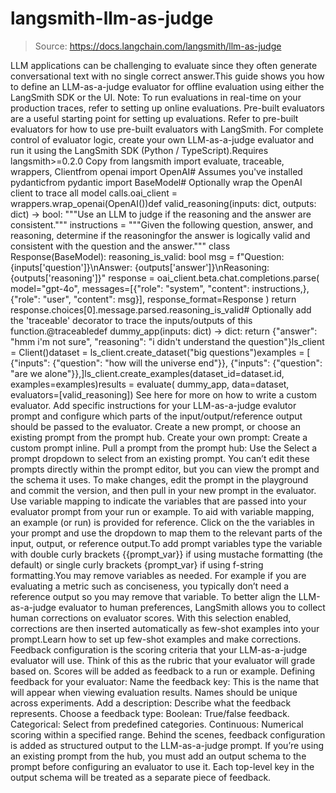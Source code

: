 # langsmith-llm-as-judge

> Source: https://docs.langchain.com/langsmith/llm-as-judge

LLM applications can be challenging to evaluate since they often generate conversational text with no single correct answer.This guide shows you how to define an LLM-as-a-judge evaluator for offline evaluation using either the LangSmith SDK or the UI. Note: To run evaluations in real-time on your production traces, refer to setting up online evaluations.
Pre-built evaluators are a useful starting point for setting up evaluations. Refer to pre-built evaluators for how to use pre-built evaluators with LangSmith.
For complete control of evaluator logic, create your own LLM-as-a-judge evaluator and run it using the LangSmith SDK (Python / TypeScript).Requires langsmith>=0.2.0
Copy
from langsmith import evaluate, traceable, wrappers, Clientfrom openai import OpenAI# Assumes you've installed pydanticfrom pydantic import BaseModel# Optionally wrap the OpenAI client to trace all model calls.oai_client = wrappers.wrap_openai(OpenAI())def valid_reasoning(inputs: dict, outputs: dict) -> bool: """Use an LLM to judge if the reasoning and the answer are consistent.""" instructions = """Given the following question, answer, and reasoning, determine if the reasoningfor the answer is logically valid and consistent with the question and the answer.""" class Response(BaseModel): reasoning_is_valid: bool msg = f"Question: {inputs['question']}\nAnswer: {outputs['answer']}\nReasoning: {outputs['reasoning']}" response = oai_client.beta.chat.completions.parse( model="gpt-4o", messages=[{"role": "system", "content": instructions,}, {"role": "user", "content": msg}], response_format=Response ) return response.choices[0].message.parsed.reasoning_is_valid# Optionally add the 'traceable' decorator to trace the inputs/outputs of this function.@traceabledef dummy_app(inputs: dict) -> dict: return {"answer": "hmm i'm not sure", "reasoning": "i didn't understand the question"}ls_client = Client()dataset = ls_client.create_dataset("big questions")examples = [ {"inputs": {"question": "how will the universe end"}}, {"inputs": {"question": "are we alone"}},]ls_client.create_examples(dataset_id=dataset.id, examples=examples)results = evaluate( dummy_app, data=dataset, evaluators=[valid_reasoning])
See here for more on how to write a custom evaluator.
Add specific instructions for your LLM-as-a-judge evalutor prompt and configure which parts of the input/output/reference output should be passed to the evaluator.
Create a new prompt, or choose an existing prompt from the prompt hub.
Create your own prompt: Create a custom prompt inline.
Pull a prompt from the prompt hub: Use the Select a prompt dropdown to select from an existing prompt. You can’t edit these prompts directly within the prompt editor, but you can view the prompt and the schema it uses. To make changes, edit the prompt in the playground and commit the version, and then pull in your new prompt in the evaluator.
Use variable mapping to indicate the variables that are passed into your evaluator prompt from your run or example. To aid with variable mapping, an example (or run) is provided for reference. Click on the the variables in your prompt and use the dropdown to map them to the relevant parts of the input, output, or reference output.To add prompt variables type the variable with double curly brackets {{prompt_var}} if using mustache formatting (the default) or single curly brackets {prompt_var} if using f-string formatting.You may remove variables as needed. For example if you are evaluating a metric such as conciseness, you typically don’t need a reference output so you may remove that variable.
To better align the LLM-as-a-judge evaluator to human preferences, LangSmith allows you to collect human corrections on evaluator scores. With this selection enabled, corrections are then inserted automatically as few-shot examples into your prompt.Learn how to set up few-shot examples and make corrections.
Feedback configuration is the scoring criteria that your LLM-as-a-judge evaluator will use. Think of this as the rubric that your evaluator will grade based on. Scores will be added as feedback to a run or example. Defining feedback for your evaluator:
Name the feedback key: This is the name that will appear when viewing evaluation results. Names should be unique across experiments.
Add a description: Describe what the feedback represents.
Choose a feedback type:
Boolean: True/false feedback.
Categorical: Select from predefined categories.
Continuous: Numerical scoring within a specified range.
Behind the scenes, feedback configuration is added as structured output to the LLM-as-a-judge prompt. If you’re using an existing prompt from the hub, you must add an output schema to the prompt before configuring an evaluator to use it. Each top-level key in the output schema will be treated as a separate piece of feedback.